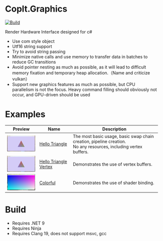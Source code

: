 # Coplt.Graphics

[![Build](../../actions/workflows/build.yml/badge.svg)](../../actions/workflows/build.yml)

Render Hardware Interface designed for c#
- Use com style object
- Utf16 string support
- Try to avoid string passing
- Minimize native calls and use memory to transfer data in batches to reduce GC transitions
- Avoid pointer nesting as much as possible, as it will lead to difficult memory fixation and temporary heap allocation.（Name and criticize vulkan）
- Support new graphics features as much as possible, but CPU parallelism is not the focus. Heavy command filling should obviously not occur, and GPU-driven should be used

# Examples

|Preview|Name|Description|
|-|-|-|
|[<img src="./Examples/HelloTriangle/HelloTriangle.png" width="128"/>](./Examples/HelloTriangle/HelloTriangle.md)|[Hello Triangle](./Examples/HelloTriangle/HelloTriangle.md)|The most basic usage, basic swap chain creation, pipeline creation.<br/>No any resources, including vertex buffers.|
|[<img src="./Examples/HelloTriangle/HelloTriangle.png" width="128"/>](./Examples/HelloTriangleVertex/HelloTriangleVertex.md)|[Hello Triangle Vertex](./Examples/HelloTriangleVertex/HelloTriangleVertex.md)|Demonstrates the use of vertex buffers.|
|[<img src="./Examples/Colorful/Colorful.webp" width="128"/>](./Examples/Colorful/Colorful.md)|[Colorful](./Examples/Colorful/Colorful.md)|Demonstrates the use of shader binding.|

# Build

- Requires .NET 9
- Requires Ninja
- Requires Clang 19, does not support msvc, gcc
